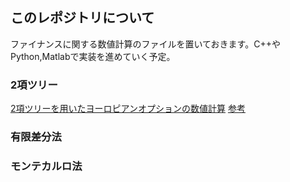 ## このレポジトリについて

ファイナンスに関する数値計算のファイルを置いておきます。C++やPython,Matlabで実装を進めていく予定。

### 2項ツリー
[2項ツリーを用いたヨーロピアンオプションの数値計算](https://github.com/yuu19/finance_calculation/blob/main/binary_tree.cpp)
[参考](https://en.wikipedia.org/wiki/Black%E2%80%93Scholes_model)

### 有限差分法

### モンテカルロ法
